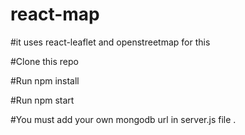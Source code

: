 # react-map

#it uses react-leaflet and openstreetmap for this

#Clone this repo

#Run npm install

#Run npm start

#You must add your own  mongodb url in server.js file .
